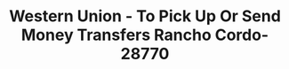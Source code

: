 ---
f_zip-code: 95670
f_state-code: CA
title: Western Union - To Pick Up Or Send Money Transfers Rancho Cordo-28770
f_phone: 916-363-1273
f_city-only: Cordova
f_address: 10401 Folsom Boulevard Rancho Cordova
f_location-unique-id: '28770'
slug: western-union---to-pick-up-or-send-money-transfers-rancho-cordo-28770
updated-on: '2024-05-30T13:46:58.046Z'
created-on: '2024-05-30T13:36:59.803Z'
published-on: '2024-05-30T13:54:32.469Z'
f_city-state: cms/city/cordova-ca.md
f_company: cms/company/western-union---to-pick-up-or-send-money-transfers-rancho-cordo.md
f_state: cms/state/california.md
layout: '[payday-loan].html'
tags: payday-loan
---